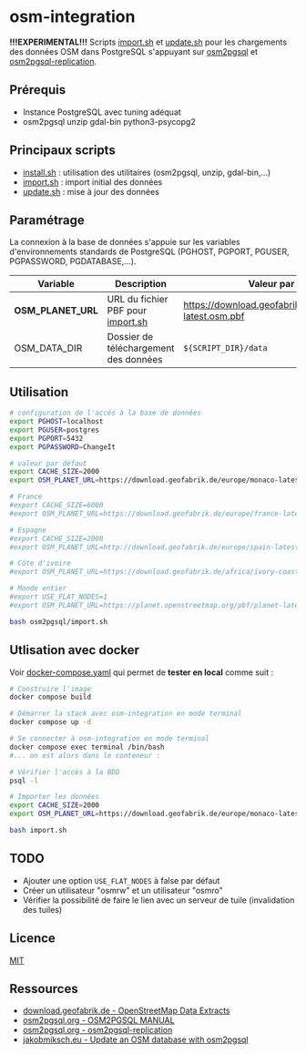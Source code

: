 # osm-integration

**!!!EXPERIMENTAL!!!** Scripts [import.sh](import.sh) et [update.sh](update.sh) pour les chargements des données OSM dans PostgreSQL s'appuyant sur [osm2pgsql](https://osm2pgsql.org/doc/manual.html) et [osm2pgsql-replication](https://osm2pgsql.org/doc/man/osm2pgsql-replication-1.9.1.html).

## Prérequis

* Instance PostgreSQL avec tuning adéquat
* osm2pgsql unzip gdal-bin python3-psycopg2

## Principaux scripts

* [install.sh](install.sh) : utilisation des utilitaires (osm2pgsql, unzip, gdal-bin,...)
* [import.sh](import.sh) : import initial des données
* [update.sh](update.sh) : mise à jour des données

## Paramétrage

La connexion à la base de données s'appuie sur les variables d'environnements standards de PostgreSQL (PGHOST, PGPORT, PGUSER, PGPASSWORD, PGDATABASE,...).

| Variable           | Description                                    | Valeur par défaut                                          |
| ------------------ | ---------------------------------------------- | ---------------------------------------------------------- |
| **OSM_PLANET_URL** | URL du fichier PBF pour [import.sh](import.sh) | https://download.geofabrik.de/europe/monaco-latest.osm.pbf |
| OSM_DATA_DIR       | Dossier de téléchargement des données          | `${SCRIPT_DIR}/data`                                       |


## Utilisation

```bash
# configuration de l'accès à la base de données
export PGHOST=localhost
export PGUSER=postgres
export PGPORT=5432
export PGPASSWORD=ChangeIt

# valeur par défaut
export CACHE_SIZE=2000
export OSM_PLANET_URL=https://download.geofabrik.de/europe/monaco-latest.osm.pbf

# France
#export CACHE_SIZE=6000
#export OSM_PLANET_URL=https://download.geofabrik.de/europe/france-latest.osm.pbf

# Espagne
#export CACHE_SIZE=2000
#export OSM_PLANET_URL=http://download.geofabrik.de/europe/spain-latest.osm.pbf

# Côte d'ivoire
#export OSM_PLANET_URL=https://download.geofabrik.de/africa/ivory-coast-latest.osm.pbf

# Monde entier
#export USE_FLAT_NODES=1
#export OSM_PLANET_URL=https://planet.openstreetmap.org/pbf/planet-latest.osm.pbf

bash osm2pgsql/import.sh
```

## Utlisation avec docker

Voir [docker-compose.yaml](docker-compose.yaml) qui permet de **tester en local** comme suit :

```bash
# Construire l'image
docker compose build

# Démarrer la stack avec osm-integration en mode terminal
docker compose up -d

# Se connecter à osm-integration en mode terminal
docker compose exec terminal /bin/bash
#... on est alors dans le conteneur :

# Vérifier l'accès à la BDD
psql -l

# Importer les données
export CACHE_SIZE=2000
export OSM_PLANET_URL=https://download.geofabrik.de/europe/monaco-latest.osm.pbf

bash import.sh
```


## TODO

* Ajouter une option `USE_FLAT_NODES` à false par défaut
* Créer un utilisateur "osmrw" et un utilisateur "osmro"
* Vérifier la possibilité de faire le lien avec un serveur de tuile (invalidation des tuiles)

## Licence

[MIT](LICENSE)

## Ressources

* [download.geofabrik.de - OpenStreetMap Data Extracts](https://download.geofabrik.de/)
* [osm2pgsql.org - OSM2PGSQL MANUAL](https://osm2pgsql.org/doc/manual.html)
* [osm2pgsql.org - osm2pgsql-replication](https://osm2pgsql.org/doc/man/osm2pgsql-replication-1.9.1.html)
* [jakobmiksch.eu - Update an OSM database with osm2pgsql](https://jakobmiksch.eu/post/osm2pgsql-replication-script/)


